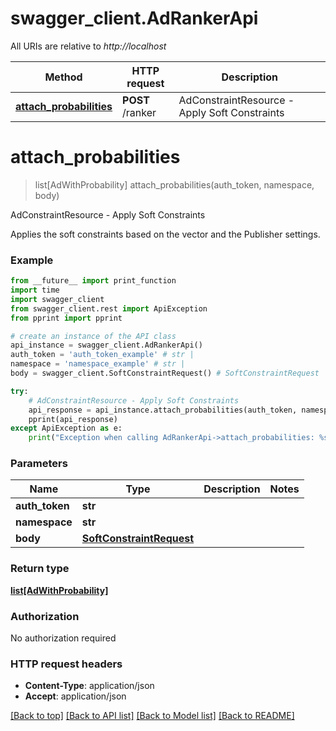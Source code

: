 # swagger_client.AdRankerApi

All URIs are relative to *http://localhost*

Method | HTTP request | Description
------------- | ------------- | -------------
[**attach_probabilities**](AdRankerApi.md#attach_probabilities) | **POST** /ranker | AdConstraintResource - Apply Soft Constraints


# **attach_probabilities**
> list[AdWithProbability] attach_probabilities(auth_token, namespace, body)

AdConstraintResource - Apply Soft Constraints

Applies the soft constraints based on the vector and the Publisher settings.

### Example
```python
from __future__ import print_function
import time
import swagger_client
from swagger_client.rest import ApiException
from pprint import pprint

# create an instance of the API class
api_instance = swagger_client.AdRankerApi()
auth_token = 'auth_token_example' # str | 
namespace = 'namespace_example' # str | 
body = swagger_client.SoftConstraintRequest() # SoftConstraintRequest | 

try:
    # AdConstraintResource - Apply Soft Constraints
    api_response = api_instance.attach_probabilities(auth_token, namespace, body)
    pprint(api_response)
except ApiException as e:
    print("Exception when calling AdRankerApi->attach_probabilities: %s\n" % e)
```

### Parameters

Name | Type | Description  | Notes
------------- | ------------- | ------------- | -------------
 **auth_token** | **str**|  | 
 **namespace** | **str**|  | 
 **body** | [**SoftConstraintRequest**](SoftConstraintRequest.md)|  | 

### Return type

[**list[AdWithProbability]**](AdWithProbability.md)

### Authorization

No authorization required

### HTTP request headers

 - **Content-Type**: application/json
 - **Accept**: application/json

[[Back to top]](#) [[Back to API list]](../README.md#documentation-for-api-endpoints) [[Back to Model list]](../README.md#documentation-for-models) [[Back to README]](../README.md)

